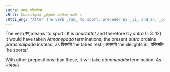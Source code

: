 ```yaml
---
sutra: व्याङ् परिभ्योरमः
vRtti: विआङ्परिइत्येवं पूर्वाद्रमतेः परस्मैपदं भवति ॥
vRtti_eng: "After the verb _ram_ to sport, preceded by _vi_ and an, _parasmaipada_ is used."
---
```

The verb रम् means 'to sport.' It is _anudattet_ and therefore by _sutra_ (I. 3. 12) it would have taken _Atmanepada_ terminations; the present _sutra_ ordains _parasmaipada_ instead, as विरमति 'he takes rest'; आरमति 'he delights in,' परिरमति 'he sports.'

With other prepositions than these, it will take _atmanepada_ termination. As अभिरमते

